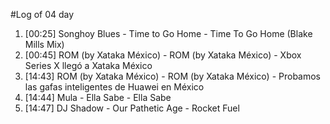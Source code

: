 #Log of 04 day

1. [00:25] Songhoy Blues - Time to Go Home - Time To Go Home (Blake Mills Mix)
1. [00:45] ROM (by Xataka México) - ROM (by Xataka México) - Xbox Series X llegó a Xataka México
1. [14:43] ROM (by Xataka México) - ROM (by Xataka México) - Probamos las gafas inteligentes de Huawei en México
1. [14:44] Mula - Ella Sabe - Ella Sabe
1. [14:47] DJ Shadow - Our Pathetic Age - Rocket Fuel

